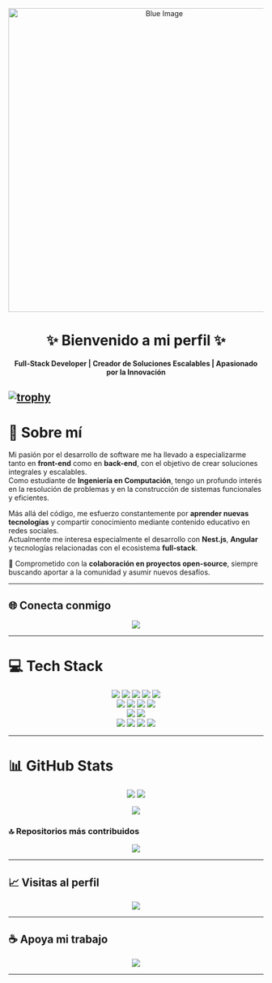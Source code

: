 <!-- Banner principal -->
<p align="center">
  <img src="IMG/IMG_1362.gif" alt="Blue Image" width="600"/>
</p>

<h1 align="center">✨ Bienvenido a mi perfil ✨</h1>

<p align="center">
  <b>Full-Stack Developer | Creador de Soluciones Escalables | Apasionado por la Innovación</b>
</p>

[![trophy](https://github-profile-trophy.vercel.app/?username=ryo-ma)](https://github.com/1inmortal)
---

# 💫 Sobre mí  
Mi pasión por el desarrollo de software me ha llevado a especializarme tanto en **front-end** como en **back-end**, con el objetivo de crear soluciones integrales y escalables.  
Como estudiante de **Ingeniería en Computación**, tengo un profundo interés en la resolución de problemas y en la construcción de sistemas funcionales y eficientes.  

Más allá del código, me esfuerzo constantemente por **aprender nuevas tecnologías** y compartir conocimiento mediante contenido educativo en redes sociales.  
Actualmente me interesa especialmente el desarrollo con **Nest.js**, **Angular** y tecnologías relacionadas con el ecosistema **full-stack**.  

🚀 Comprometido con la **colaboración en proyectos open-source**, siempre buscando aportar a la comunidad y asumir nuevos desafíos.  

---

## 🌐 Conecta conmigo  
<p align="center">
  <a href="https://codepen.io/INM0RTAl">
    <img src="https://img.shields.io/badge/Codepen-000000?style=for-the-badge&logo=codepen&logoColor=white"/>
  </a>
</p>

---

# 💻 Tech Stack  

<p align="center">
  <!-- Lenguajes -->
  <img src="https://img.shields.io/badge/c++-%2300599C.svg?style=for-the-badge&logo=c%2B%2B&logoColor=white"/>
  <img src="https://img.shields.io/badge/javascript-%23323330.svg?style=for-the-badge&logo=javascript&logoColor=%23F7DF1E"/>
  <img src="https://img.shields.io/badge/typescript-%23007ACC.svg?style=for-the-badge&logo=typescript&logoColor=white"/>
  <img src="https://img.shields.io/badge/python-3670A0?style=for-the-badge&logo=python&logoColor=ffdd54"/>
  <img src="https://img.shields.io/badge/php-%23777BB4.svg?style=for-the-badge&logo=php&logoColor=white"/>
  
  <!-- Web -->
  <br/>
  <img src="https://img.shields.io/badge/html5-%23E34F26.svg?style=for-the-badge&logo=html5&logoColor=white"/>
  <img src="https://img.shields.io/badge/css3-%231572B6.svg?style=for-the-badge&logo=css3&logoColor=white"/>
  <img src="https://img.shields.io/badge/bootstrap-%238511FA.svg?style=for-the-badge&logo=bootstrap&logoColor=white"/>
  <img src="https://img.shields.io/badge/Flutter-%2302569B.svg?style=for-the-badge&logo=Flutter&logoColor=white"/>
  
  <!-- Backend -->
  <br/>
  <img src="https://img.shields.io/badge/node.js-6DA55F?style=for-the-badge&logo=node.js&logoColor=white"/>
  <img src="https://img.shields.io/badge/mysql-4479A1.svg?style=for-the-badge&logo=mysql&logoColor=white"/>
  
  <!-- Herramientas -->
  <br/>
  <img src="https://img.shields.io/badge/github-%23121011.svg?style=for-the-badge&logo=github&logoColor=white"/>
  <img src="https://img.shields.io/badge/powershell-%235391FE.svg?style=for-the-badge&logo=powershell&logoColor=white"/>
  <img src="https://img.shields.io/badge/blender-%23F5792A.svg?style=for-the-badge&logo=blender&logoColor=white"/>
  <img src="https://img.shields.io/badge/adobe%20photoshop-%2331A8FF.svg?style=for-the-badge&logo=adobe%20photoshop&logoColor=white"/>
</p>

---

# 📊 GitHub Stats  

<p align="center">
  <img src="https://github-readme-stats.vercel.app/api?username=1inmortal&theme=tokyonight&hide_border=false&include_all_commits=false&count_private=false"/>
  <img src="https://github-readme-streak-stats.herokuapp.com/?user=1inmortal&theme=tokyonight&hide_border=false"/>
</p>

<p align="center">
  <img src="https://github-readme-stats.vercel.app/api/top-langs/?username=1inmortal&theme=tokyonight&hide_border=false&include_all_commits=false&count_private=false&layout=compact"/>
</p>

### 🔝 Repositorios más contribuidos  
<p align="center">
  <img src="https://github-contributor-stats.vercel.app/api?username=1inmortal&limit=5&theme=dark&combine_all_yearly_contributions=true"/>
</p>

---

## 📈 Visitas al perfil  
<p align="center">
  <img src="https://visitcount.itsvg.in/api?id=1inmortal&icon=0&color=0"/>
</p>

---

## ☕ Apoya mi trabajo  
<p align="center">
  <a href="https://buymeacoffee.com/inmortal">
    <img src="https://img.shields.io/badge/Buy%20Me%20a%20Coffee-ffdd00?style=for-the-badge&logo=buy-me-a-coffee&logoColor=black"/>
  </a>
</p>

---

<!-- Plantilla creada con ❤️ por inmortal -->


